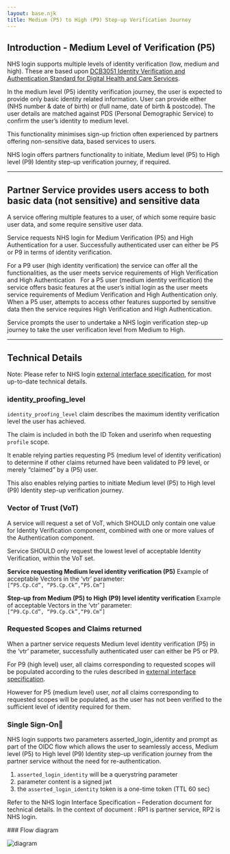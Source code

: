 ```yaml
---
layout: base.njk
title: Medium (P5) to High (P9) Step-up Verification Journey 
---
```


## Introduction - Medium Level of Verification (P5)

NHS login supports multiple levels of identity verification (low, medium and high).
These are based upon [DCB3051 Identity Verification and Authentication Standard for Digital Health and Care Services](http://digital.nhs.uk/isce/publication/dcb3051).

In the medium level (P5) identity verification journey, the user is expected to provide only basic identity related information. User can provide either (NHS number & date of birth) or (full name, date of birth & postcode). The user details are matched against PDS (Personal Demographic Service) to confirm the user’s identity to medium level. 

This functionality minimises sign-up friction often experienced by partners offering non-sensitive data, based services to users. 

NHS login offers partners functionality to initiate, Medium level (P5) to High level (P9) Identity step-up verification journey, if required.

---

## Partner Service provides users access to both basic data (not sensitive) and sensitive data

A service offering multiple features to a user, of which some require basic user data, and some require sensitive user data.

Service requests NHS login for Medium Verification (P5) and High Authentication for a user. Successfully authenticated user can  either be P5 or P9 in terms of identity verification. 

For a P9 user (high identity verification) the service can offer all the functionalities, as the user meets service requirements of High Verification and High Authentication 
 
For a P5 user (medium identity verification) the service offers basic features at the user’s initial login as the user meets service requirements of Medium Verification and High Authentication only. 
 
When a P5 user, attempts to access other features supported by sensitive data then the service requires High Verification and High Authentication.

Service prompts the user to undertake a NHS login verification step-up journey to take the user verification level from Medium to High.

---
## Technical Details 

Note: Please refer to NHS login [external interface specification](https://nhsconnect.github.io/nhslogin/interface-spec-doc/), for most up-to-date technical details.

### identity_proofing_level

`identity_proofing_level` claim describes the maximum identity verification level the user has achieved. 

The claim is included in both the ID Token and userinfo when requesting `profile` scope.

It enable relying parties requesting P5 (medium level of identity verification) to determine if other claims returned have been validated to P9 level, or merely “claimed” by a (P5) user. 

This also enables relying parties to initiate Medium level (P5) to High level (P9) Identity step-up verification journey. 

### Vector of Trust (VoT)

A service will request a set of VoT, which SHOULD only contain one value for Identity Verification component, combined with one or more values of the Authentication component.

Service SHOULD only request the lowest level of acceptable Identity Verification, within the VoT set.

**Service requesting Medium level identity verification (P5)**
Example of acceptable Vectors in the ‘vtr’ parameter:  
`[“P5.Cp.Cd”, “P5.Cp.Ck”,“P5.Cm”]`

**Step-up from Medium (P5) to High (P9) level  identity verification**
Example of acceptable Vectors in the ‘vtr’ parameter:  
`[“P9.Cp.Cd”, “P9.Cp.Ck”,“P9.Cm”]`

### Requested Scopes and Claims returned

When a partner service requests Medium level identity verification (P5) in the ‘vtr’ parameter, successfully authenticated user can either be P5 or P9. 

For P9 (high level) user, all claims corresponding to requested scopes will be populated according to the rules described in [external interface specification](https://nhsconnect.github.io/nhslogin/interface-spec-doc/). 

However for P5 (medium level) user, *not* all claims corresponding to requested scopes will be populated, as the user has not been verified to the sufficient level of identity required for them.

### Single Sign-On

NHS login supports two parameters asserted_login_identity and prompt as part of the OIDC flow which allows the user to seamlessly access, Medium level (P5) to High level (P9) Identity step-up verification journey from the partner service without the need for re-authentication. 

1. `asserted_login_identity` will be a querystring parameter 
2. parameter content is a signed jwt
3. the `asserted_login_identity` token is a one-time token (TTL 60 sec)

Refer to the NHS login Interface Specification – Federation document for technical details. In the context of document : RP1 is partner service, RP2 is NHS login.


### Flow diagram

![diagram](nhslogin/images/P5-P9Step-upflow_small.png "P5 - P9 Step up verification flow")
